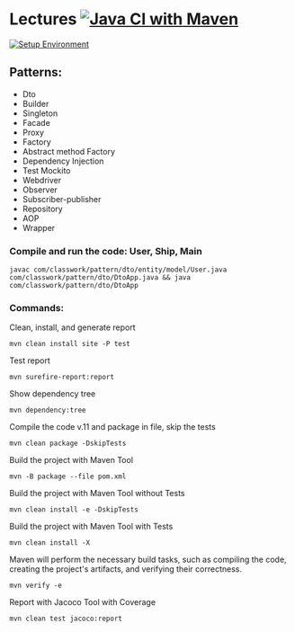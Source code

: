 # Lectures [![Java CI with Maven](https://github.com/GFLCourses6/lection/actions/workflows/maven.yml/badge.svg)](https://github.com/GFLCourses6/lection/actions/workflows/maven.yml)

[![Setup Environment](https://github.com/GFLCourses6/lection/actions/workflows/setup.yml/badge.svg)](https://github.com/GFLCourses6/lection/actions/workflows/setup.yml)

## Patterns:
  - Dto
  - Builder
  - Singleton
  - Facade
  - Proxy
  - Factory
  - Abstract method Factory
  - Dependency Injection
  - Test Mockito
  - Webdriver
  - Observer
  - Subscriber-publisher
  - Repository
  - AOP
  - Wrapper

### Compile and run the code: User, Ship, Main
`javac com/classwork/pattern/dto/entity/model/User.java com/classwork/pattern/dto/DtoApp.java && java com/classwork/pattern/dto/DtoApp`

### Commands:

Clean, install, and generate report

`mvn clean install site -P test`

Test report

`mvn surefire-report:report`

Show dependency tree

`mvn dependency:tree`

Compile the code v.11 and package in file, skip the tests

`mvn clean package -DskipTests`

Build the project with Maven Tool

`mvn -B package --file pom.xml`

Build the project with Maven Tool without Tests

`mvn clean install -e -DskipTests`

Build the project with Maven Tool with Tests

`mvn clean install -X`

Maven will perform the necessary build tasks, such as compiling the code,
creating the project's artifacts, and verifying their correctness.

`mvn verify -e`

Report with Jacoco Tool with Coverage

`mvn clean test jacoco:report`
